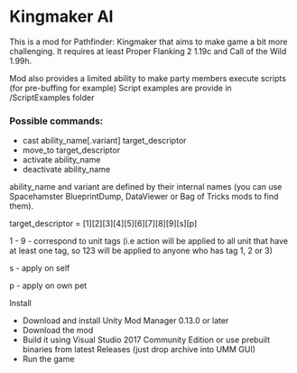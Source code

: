 # Kingmaker AI

This is a mod for Pathfinder: Kingmaker that aims to make game a bit more challenging.
It requires at least Proper Flanking 2 1.19c and Call of the Wild 1.99h.


Mod also provides a limited ability to make party members execute scripts (for pre-buffing for example)
Script examples are provide in /ScriptExamples folder

### Possible commands:

- cast ability_name[.variant] target_descriptor
- move_to target_descriptor
- activate ability_name
- deactivate ability_name
 
ability_name and variant are defined by their internal names (you can use Spacehamster BlueprintDump, DataViewer or Bag of Tricks mods to find them).

target_descriptor = [1][2][3][4][5][6][7][8][9][s][p]

1 - 9 - correspond to unit tags (i.e action will be applied to all unit that have at least one tag, so 123 will be applied to anyone who has tag 1, 2 or 3)

s - apply on self

p - apply on own pet


Install
- Download and install Unity Mod Manager﻿﻿ 0.13.0 or later
- Download the mod
- Build it using Visual Studio 2017 Community Edition or use prebuilt binaries from latest Releases (just drop archive into UMM GUI)
- Run the game
